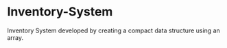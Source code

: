 # Inventory-System
Inventory System developed by creating a compact data structure using an array. 
